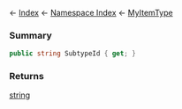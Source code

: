 ← [Index](Api-Index) ← [Namespace Index](Namespace-Index) ← [MyItemType](VRage.Game.ModAPI.Ingame.MyItemType)

### Summary

```csharp
public string SubtypeId { get; }
```

### Returns

[string](https://docs.microsoft.com/en-us/dotnet/api/System.String?view=netframework-4.6)

